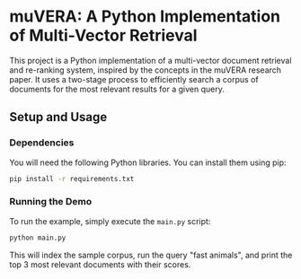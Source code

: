 # muVERA: A Python Implementation of Multi-Vector Retrieval

This project is a Python implementation of a multi-vector document retrieval and re-ranking system, inspired by the concepts in the muVERA research paper. It uses a two-stage process to efficiently search a corpus of documents for the most relevant results for a given query.

## Setup and Usage

### Dependencies

You will need the following Python libraries. You can install them using pip:

```bash
pip install -r requirements.txt
```


### Running the Demo

To run the example, simply execute the `main.py` script:

```bash
python main.py
```

This will index the sample corpus, run the query "fast animals", and print the top 3 most relevant documents with their scores.

